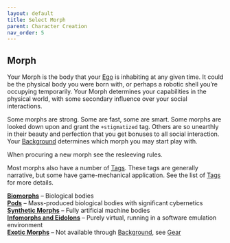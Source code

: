 ```yaml
---
layout: default
title: Select Morph
parent: Character Creation
nav_order: 5
---
```


## Morph

Your Morph is the body that your [Ego](/content/charactercreation/ego) is inhabiting at any given time. It could be the physical body you were born with, or perhaps a robotic shell you’re occupying temporarily. Your Morph determines your capabilities in the physical world, with some secondary influence over your social interactions.

Some morphs are strong. Some are fast, some are smart. Some morphs are looked down upon and grant the `+stigmatized` tag. Others are so unearthly in their beauty and perfection that you get bonuses to all social interaction. Your [Background](/content/charactercreation/background) determines which morph you may start play with.

When procuring a new morph see the resleeving rules.

Most morphs also have a number of [Tags](/content/tags). These tags are generally narrative, but some have game-mechanical application. See the list of [Tags](/content/tags) for more details.

**[Biomorphs](/content/morphs/biomorphs)** – Biological bodies  
**[Pods](/content/morphs/pods)** – Mass-produced biological bodies with significant cybernetics  
**[Synthetic Morphs](/content/morphs/synthetics)** – Fully artificial machine bodies  
**[Infomorphs and Eidolons](/content/morphs/infomorphs)** – Purely virtual, running in a software emulation environment  
**[Exotic Morphs](/content/morphs/exotics)** – Not available through [Background](/content/charactercreation/background), see [Gear](/content/gear)
